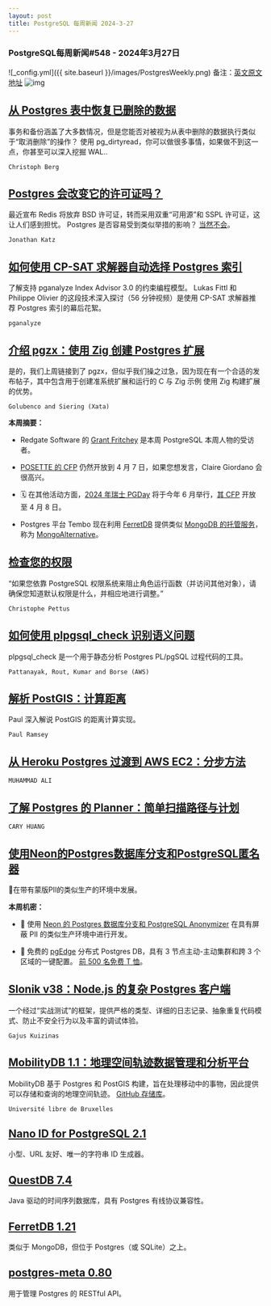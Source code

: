 ```yaml
---
layout: post
title: PostgreSQL 每周新闻 2024-3-27
---
```

### PostgreSQL每周新闻#548 - 2024年3月27日
![_config.yml]({{ site.baseurl }}/images/PostgresWeekly.png)
备注：[英文原文地址](https://postgresweekly.com/issues/548)
![img](https://res.cloudinary.com/cpress/image/upload/w_1280,e_sharpen:60,q_auto/zlzorvhbggampjojw3kb.jpg)
## [从 Postgres 表中恢复已删除的数据](https://postgresweekly.com/link/153008/web)
事务和备份涵盖了大多数情况，但是您能否对被视为从表中删除的数据执行类似于“取消删除”的操作？ 使用 pg_dirtyread，你可以做很多事情，如果做不到这一点，你甚至可以深入挖掘 WAL..


`Christoph Berg `
## [Postgres 会改变它的许可证吗？](https://postgresweekly.com/link/153010/web)
最近宣布 Redis 将放弃 BSD 许可证，转而采用双重“可用源”和 SSPL 许可证，这让人们感到担忧。 Postgres 是否容易受到类似举措的影响？ [当然不会](https://postgresweekly.com/link/153012/web)。


`Jonathan Katz `
## [如何使用 CP-SAT 求解器自动选择 Postgres 索引](https://postgresweekly.com/link/153007/web)
了解支持 pganalyze Index Advisor 3.0 的约束编程模型。 Lukas Fittl 和 Philippe Olivier 的这段技术深入探讨（56 分钟视频）是使用 CP-SAT 求解器推荐 Postgres 索引的幕后花絮。


`pganalyze `
## [介绍 pgzx：使用 Zig 创建 Postgres 扩展](https://postgresweekly.com/link/153014/web)
是的，我们上周链接到了 pgzx，但似乎我们操之过急，因为现在有一个合适的发布帖子，其中包含用于创建准系统扩展和运行的 C 与 Zig 示例 使用 Zig 构建扩展的优势。


`Golubenco and Siering (Xata) `

**本周摘要：**

*   Redgate Software 的 [Grant Fritchey](https://postgresweekly.com/link/153016/web) 是本周 PostgreSQL 本周人物的受访者。


*   [POSETTE 的 CFP](https://postgresweekly.com/link/153017/web) 仍然开放到 4 月 7 日，如果您想发言，Claire Giordano 会很高兴。


*   🗓️ 在其他活动方面，[2024 年瑞士 PGDay](https://postgresweekly.com/link/153018/web) 将于今年 6 月举行，[其 CFP](https://postgresweekly.com/link/153019/web) 开放至 4 月 8 日。


*   Postgres 平台 Tembo 现在利用 [FerretDB](https://postgresweekly.com/link/153020/web) 提供类似 [MongoDB 的托管服务](https://postgresweekly.com/link/153021/web)，称为 [MongoAlternative](https://postgresweekly.com/link/153022/web)。


## [检查您的权限](https://postgresweekly.com/link/153023/web)
“如果您依靠 PostgreSQL 权限系统来阻止角色运行函数（并访问其他对象），请确保您知道默认权限是什么，并相应地进行调整。”


`Christophe Pettus `
## [如何使用 plpgsql_check 识别语义问题](https://postgresweekly.com/link/153024/web)
plpgsql_check 是一个用于静态分析 Postgres PL/pgSQL 过程代码的工具。


`Pattanayak, Rout, Kumar and Borse (AWS) `
## [解析 PostGIS：计算距离](https://postgresweekly.com/link/153026/web)
Paul 深入解说 PostGIS 的距离计算实现。


`Paul Ramsey `

## [从 Heroku Postgres 过渡到 AWS EC2：分步方法](https://postgresweekly.com/link/153027/web)


`MUHAMMAD ALI`
## [了解 Postgres 的 Planner：简单扫描路径与计划](https://postgresweekly.com/link/153028/web)


`CARY HUANG`
## [使用Neon的Postgres数据库分支和PostgreSQL匿名器](https://postgresweekly.com/link/153029/web)
🥸在带有蒙版PII的类似生产的环境中发展。


**本周机密：**

* 🥸 使用 [Neon 的 Postgres 数据库分支和 PostgreSQL Anonymizer](https://postgresweekly.com/link/153029/web) 在具有屏蔽 PII 的类似生产环境中进行开发。

* 📢 免费的 [pgEdge](https://postgresweekly.com/link/153030/web) 分布式 Postgres DB，具有 3 节点主动-主动集群和跨 3 个区域的一键配置。 [前 500 名免费 T 恤](https://postgresweekly.com/link/153030/web)。


## [Slonik v38：Node.js 的复杂 Postgres 客户端](https://postgresweekly.com/link/153031/web)
一个经过“实战测试”的框架，提供严格的类型、详细的日志记录、抽象重复代码模式、防止不安全行为以及丰富的调试体验。


`Gajus Kuizinas `
## [MobilityDB 1.1：地理空间轨迹数据管理和分析平台](https://postgresweekly.com/link/153032/web)
MobilityDB 基于 Postgres 和 PostGIS 构建，旨在处理移动中的事物，因此提供可以存储和查询的地理空间轨迹。 [GitHub 存储库](https://postgresweekly.com/link/153033/web)。


`Université libre de Bruxelles `
## [Nano ID for PostgreSQL 2.1](https://postgresweekly.com/link/153034/web)
小型、URL 友好、唯一的字符串 ID 生成器。

## [QuestDB 7.4](https://postgresweekly.com/link/153035/web)
Java 驱动的时间序列数据库，具有 Postgres 有线协议兼容性。

## [FerretDB 1.21](https://postgresweekly.com/link/153036/web)
类似于 MongoDB，但位于 Postgres（或 SQLite）之上。

## [postgres-meta 0.80](https://postgresweekly.com/link/153037/web)
用于管理 Postgres 的 RESTful API。

